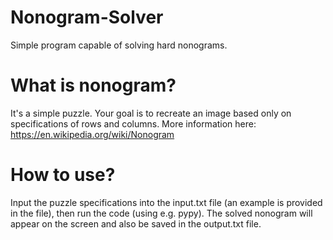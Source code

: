 # Nonogram-Solver
Simple program capable of solving hard nonograms.

# What is nonogram?
It's a simple puzzle. Your goal is to recreate an image based only on specifications of rows and columns. More information here: https://en.wikipedia.org/wiki/Nonogram

# How to use?
Input the puzzle specifications into the input.txt file (an example is provided in the file), then run the code (using e.g. pypy). The solved nonogram will appear on the screen and also be saved in the output.txt file.
